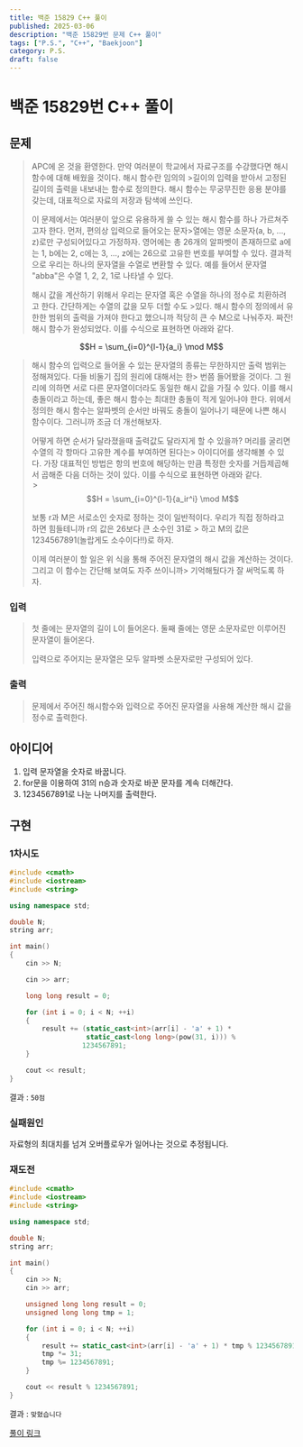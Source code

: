 ```yaml
---
title: 백준 15829 C++ 풀이
published: 2025-03-06
description: "백준 15829번 문제 C++ 풀이"
tags: ["P.S.", "C++", "Baekjoon"]
category: P.S.
draft: false
---
```


# 백준 15829번 C++ 풀이

## 문제

> APC에 온 것을 환영한다. 만약 여러분이 학교에서 자료구조를 수강했다면 해시 함수에 대해 배웠을 것이다. 해시 함수란 임의의 >길이의 입력을 받아서 고정된 길이의 출력을 내보내는 함수로 정의한다. 해시 함수는 무궁무진한 응용 분야를 갖는데, 대표적으로 자료의 저장과 탐색에 쓰인다.
>
> 이 문제에서는 여러분이 앞으로 유용하게 쓸 수 있는 해시 함수를 하나 가르쳐주고자 한다. 먼저, 편의상 입력으로 들어오는 문자>열에는 영문 소문자(a, b, ..., z)로만 구성되어있다고 가정하자. 영어에는 총 26개의 알파벳이 존재하므로 a에는 1, b에는 2, c에는 3, ..., z에는 26으로 고유한 번호를 부여할 수 있다. 결과적으로 우리는 하나의 문자열을 수열로 변환할 수 있다. 예를 들어서 문자열 "abba"은 수열 1, 2, 2, 1로 나타낼 수 있다.
>
> 해시 값을 계산하기 위해서 우리는 문자열 혹은 수열을 하나의 정수로 치환하려고 한다. 간단하게는 수열의 값을 모두 더할 수도 >있다. 해시 함수의 정의에서 유한한 범위의 출력을 가져야 한다고 했으니까 적당히 큰 수 M으로 나눠주자. 짜잔! 해시 함수가 완성되었다. 이를 수식으로 표현하면 아래와 같다.
>
$$H = \sum_{i=0}^{l-1}{a_i} \mod M$$
>
> 해시 함수의 입력으로 들어올 수 있는 문자열의 종류는 무한하지만 출력 범위는 정해져있다. 다들 비둘기 집의 원리에 대해서는 한> 번쯤 들어봤을 것이다. 그 원리에 의하면 서로 다른 문자열이더라도 동일한 해시 값을 가질 수 있다. 이를 해시 충돌이라고 하는데, 좋은 해시 함수는 최대한 충돌이 적게 일어나야 한다. 위에서 정의한 해시 함수는 알파벳의 순서만 바꿔도 충돌이 일어나기 때문에 나쁜 해시 함수이다. 그러니까 조금 더 개선해보자.
>
> 어떻게 하면 순서가 달라졌을때 출력값도 달라지게 할 수 있을까? 머리를 굴리면 수열의 각 항마다 고유한 계수를 부여하면 된다는> 아이디어를 생각해볼 수 있다. 가장 대표적인 방법은 항의 번호에 해당하는 만큼 특정한 숫자를 거듭제곱해서 곱해준 다음 더하는 것이 있다. 이를 수식으로 표현하면 아래와 같다.  
 >
$$H = \sum_{i=0}^{l-1}{a_ir^i} \mod M$$
>
> 보통 r과 M은 서로소인 숫자로 정하는 것이 일반적이다. 우리가 직접 정하라고 하면 힘들테니까 r의 값은 26보다 큰 소수인 31로 > 하고 M의 값은 1234567891(놀랍게도 소수이다!!)로 하자.
>
> 이제 여러분이 할 일은 위 식을 통해 주어진 문자열의 해시 값을 계산하는 것이다. 그리고 이 함수는 간단해 보여도 자주 쓰이니까> 기억해뒀다가 잘 써먹도록 하자.
>
### 입력

> 첫 줄에는 문자열의 길이 L이 들어온다. 둘째 줄에는 영문 소문자로만 이루어진 문자열이 들어온다.
> 
> 입력으로 주어지는 문자열은 모두 알파벳 소문자로만 구성되어 있다.

### 출력
> 문제에서 주어진 해시함수와 입력으로 주어진 문자열을 사용해 계산한 해시 값을 정수로 출력한다.

## 아이디어

1. 입력 문자열을 숫자로 바꿉니다.
2. for문을 이용하여 31의 n승과 숫자로 바꾼 문자를 계속 더해간다.
3. 1234567891로 나눈 나머지를 출력한다.

## 구현 

### 1차시도

```cpp
#include <cmath>
#include <iostream>
#include <string>

using namespace std;

double N;
string arr;

int main()
{
    cin >> N;

    cin >> arr;

    long long result = 0;

    for (int i = 0; i < N; ++i)
    {
        result += (static_cast<int>(arr[i] - 'a' + 1) *
                   static_cast<long long>(pow(31, i))) %
                  1234567891;
    }

    cout << result;
}
```

결과 : `50점`


### 실패원인

자료형의 최대치를 넘겨 오버플로우가 일어나는 것으로 추정됩니다.


### 재도전

```cpp
#include <cmath>
#include <iostream>
#include <string>

using namespace std;

double N;
string arr;

int main()
{
    cin >> N;
    cin >> arr;

    unsigned long long result = 0;
    unsigned long long tmp = 1;

    for (int i = 0; i < N; ++i)
    {
        result += static_cast<int>(arr[i] - 'a' + 1) * tmp % 1234567891;
        tmp *= 31;
        tmp %= 1234567891;
    }

    cout << result % 1234567891;
}
```

결과 : `맞혔습니다`

[풀이 링크](https://github.com/Ushio-Hayase/Baekjoon/tree/main/%EB%B0%B1%EC%A4%80/Bronze/15829.%E2%80%85Hashing)
